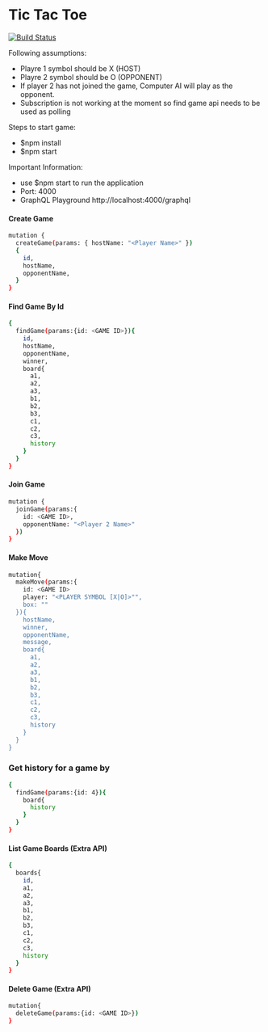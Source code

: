 # Tic Tac Toe


[![Build Status](https://travis-ci.org/joemccann/dillinger.svg?branch=master)](https://travis-ci.org/joemccann/dillinger)

Following assumptions:
  - Playre 1 symbol should be X (HOST)
  - Playre 2 symbol should be O (OPPONENT)
  - If player 2 has not joined the game, Computer AI will play as the opponent.
  - Subscription is not working at the moment so find game api needs to be used as polling

Steps to start game:
  - $npm install
  - $npm start
 
Important Information:
  - use $npm start to run the application
  - Port: 4000
  - GraphQL Playground http://localhost:4000/graphql
  

#### Create Game
```sh
mutation {
  createGame(params: { hostName: "<Player Name>" })
  {
    id,
    hostName,
    opponentName,  
  }
}
```
#### Find Game By Id
```sh
{
  findGame(params:{id: <GAME ID>}){
    id,
    hostName,
    opponentName,
    winner,
    board{      
      a1,
      a2,
      a3,
      b1,
      b2,
      b3,
      c1,
      c2,
      c3,
      history
    }
  }
}
```
#### Join Game
```sh
mutation {
  joinGame(params:{
    id: <GAME ID>,
    opponentName: "<Player 2 Name>"
  })
}
```
#### Make Move
```sh
mutation{
  makeMove(params:{
    id: <GAME ID>
    player: "<PLAYER SYMBOL [X|O]>"",
    box: ""
  }){      
    hostName,
    winner,
    opponentName,
    message,
    board{
      a1,
      a2,
      a3,
      b1,
      b2,
      b3,
      c1,
      c2,
      c3,
      history
    }
  }
}
```
### Get history for a game by
```sh
{
  findGame(params:{id: 4}){    
    board{            
      history
    }
  }
}
```
#### List Game Boards (Extra API)
```sh
{
  boards{
    id,
    a1,
    a2,
    a3,
    b1,
    b2,
    b3,
    c1,
    c2,
    c3,
    history
  }
}
```
#### Delete Game (Extra API)
```sh
mutation{
  deleteGame(params:{id: <GAME ID>})
}
```
